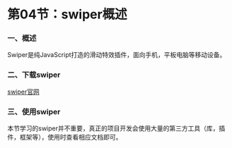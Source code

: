 # 第04节：swiper概述

### 一、概述

Swiper是纯JavaScript打造的滑动特效插件，面向手机，平板电脑等移动设备。

### 二、下载swiper

[swiper官网](https://www.swiper.com.cn/)

### 三、使用swiper

本节学习的swiper并不重要，真正的项目开发会使用大量的第三方工具（库，插件，框架等），使用时查看相应文档即可。